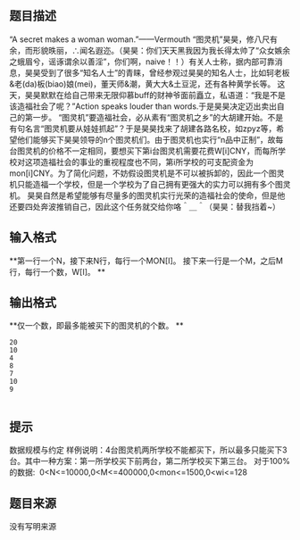 


## 题目描述
“A secret makes a woman woman.”——Vermouth
“图灵机”昊昊，修八尺有余，而形貌昳丽，∴闻名遐迩。（昊昊：你们天天黑我因为我长得太帅了“众女嫉余之蛾眉兮，谣诼谓余以善淫”，你们啊，naive！！）有关人士称，据内部可靠消息，昊昊受到了很多“知名人士”的青睐，曾经参观过昊昊的知名人士，比如轲老板&老(da)板(biao)娘(mei)，董天师&潮，黄大大&土豆泥，还有各种黄学长等。
这天，昊昊默默在给自己带来无限仰慕buff的财神爷面前矗立，私语道：“我是不是该造福社会了呢？”Action speaks louder than words.于是昊昊决定迈出卖出自己的第一步。
“图灵机”要造福社会，必从素有“图灵机之乡”的大胡建开始。不是有句名言“图灵机要从娃娃抓起”？于是昊昊找来了胡建各路名校，如zpyz等，希望他们能够买下昊昊领导的n个图灵机们。由于图灵机也实行“n品中正制”，故每台图灵机的价格不一定相同，要想买下第i台图灵机需要花费W[i]CNY，而每所学校对这项造福社会的事业的重视程度也不同，第i所学校的可支配资金为mon[i]CNY。为了简化问题，不妨假设图灵机是不可以被拆卸的，因此一个图灵机只能造福一个学校，但是一个学校为了自己拥有更强大的实力可以拥有多个图灵机。
昊昊自然是希望能够有尽量多的图灵机实行光荣的造福社会的使命，但是他还要四处奔波推销自己，因此这个任务就交给你咯＾＿＾（昊昊：替我挡着~）
## 输入格式
**第一行一个N，接下来N行，每行一个MON[I]。
接下来一行是一个M，之后M行，每行一个数，W[I]。
** 
## 输出格式
**仅一个数，即最多能被买下的图灵机的个数。
** 

```input12
20
10
4
8
7
10
9

```

```output1３
```

## 提示
数据规模与约定
样例说明：4台图灵机两所学校不能都买下，所以最多只能买下3台。其中一种方案：第一所学校买下前两台，第二所学校买下第三台。
对于100%的数据:  0<N<=10000,0<M<=400000,0<mon<=1500,0<wi<=128
## 题目来源
没有写明来源


